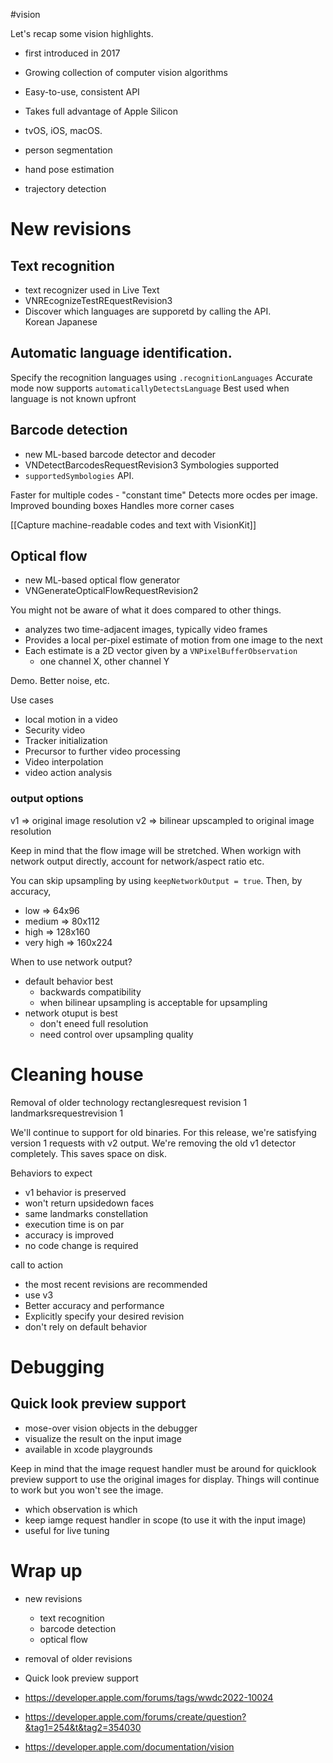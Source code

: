 #vision 

Let's recap some vision highlights.
* first introduced in 2017
* Growing collection of computer vision algorithms
* Easy-to-use, consistent API
* Takes full advantage of Apple Silicon
* tvOS, iOS, macOS.  

* person segmentation
* hand pose estimation
* trajectory detection

# New revisions
## Text recognition
* text recognizer used in Live Text
* VNREcognizeTestREquestRevision3
* Discover which languages are supporetd by calling the API.  
Korean
Japanese

## Automatic language identification.
Specify the recognition languages using `.recognitionLanguages`
Accurate mode now supports `automaticallyDetectsLanguage`
Best used when language is not known upfront

## Barcode detection
* new ML-based barcode detector and decoder
* VNDetectBarcodesRequestRevision3
Symbologies supported
* `supportedSymbologies` API.

Faster for multiple codes - "constant time"
Detects more ocdes per image.
Improved bounding boxes
Handles more corner cases

[[Capture machine-readable codes and text with VisionKit]]

## Optical flow
* new ML-based optical flow generator
* VNGenerateOpticalFlowRequestRevision2

You might not be aware of what it does compared to other things.

* analyzes two time-adjacent images, typically video frames
* Provides a local per-pixel estimate of motion from one image to the next
* Each estimate is a 2D vector given by a `VNPixelBufferObservation`
	* one channel X, other channel Y

Demo.  Better noise, etc.

Use cases
* local motion in a video
* Security video
* Tracker initialization
* Precursor to further video processing
* Video interpolation
* video action analysis

### output options
v1 => original image resolution
v2 => bilinear upscampled to original image resolution

Keep in mind that the flow image will be stretched.  When workign with network output directly, account for network/aspect ratio etc.

You can skip upsampling by using `keepNetworkOutput = true`.  Then, by accuracy,
* low => 64x96
* medium => 80x112
* high => 128x160
* very high => 160x224

When to use network output?
* default behavior best
	* backwards compatibility
	* when bilinear upsampling is acceptable for upsampling
* network otuput is best
	* don't eneed full resolution
	* need control over upsampling quality
# Cleaning house
Removal of older technology
rectanglesrequest revision 1
landmarksrequestrevision 1

We'll continue to support for old binaries.  For this release, we're satisfying version 1 requests with v2 output.   We're removing the old v1 detector completely.  This saves space on disk.

Behaviors to expect
* v1 behavior is preserved
* won't return upsidedown faces
* same landmarks constellation
* execution time is on par
* accuracy is improved
* no code change is required

call to action
* the most recent revisions are recommended
* use v3
* Better accuracy and performance
* Explicitly specify your desired revision
* don't rely on default behavior
# Debugging
## Quick look preview support
* mose-over vision objects in the debugger
* visualize the result on the input image
* available in xcode playgrounds

Keep in mind that the image request handler must be around for quicklook preview support to use the original images for display.  Things will continue to work but you won't see the image.

* which observation is which
* keep iamge request handler in scope (to use it with the input image)
* useful for live tuning

# Wrap up
* new revisions
	* text recognition
	* barcode detection
	* optical flow
* removal of older revisions
* Quick look preview support


* https://developer.apple.com/forums/tags/wwdc2022-10024
* https://developer.apple.com/forums/create/question?&tag1=254&t&tag2=354030
* https://developer.apple.com/documentation/vision
